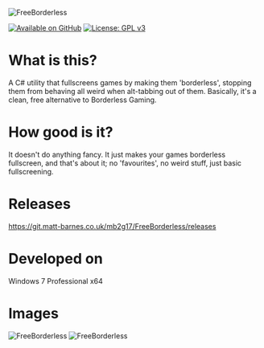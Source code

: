 ![FreeBorderless](https://git.matt-barnes.co.uk/mb2g17/FreeBorderless/raw/branch/master/logo.png)

[![Available on GitHub](https://img.shields.io/badge/Available%20on-GitHub-white?logo=github)](https://github.com/mb2g17/FreeBorderless)
[![License: GPL v3](https://img.shields.io/badge/Licensed%20under-GPLv3-blue?logo=gnu)](https://www.gnu.org/licenses/gpl-3.0)

# What is this?
A C# utility that fullscreens games by making them 'borderless', stopping them from behaving all weird when alt-tabbing out of them. Basically, it's a clean, free alternative to Borderless Gaming.

# How good is it?
It doesn't do anything fancy. It just makes your games borderless fullscreen, and that's about it; no 'favourites', no weird stuff, just basic fullscreening.

# Releases
https://git.matt-barnes.co.uk/mb2g17/FreeBorderless/releases

# Developed on
Windows 7 Professional x64

# Images
![FreeBorderless](https://git.matt-barnes.co.uk/mb2g17/FreeBorderless/raw/branch/master/ss1.png)
![FreeBorderless](https://git.matt-barnes.co.uk/mb2g17/FreeBorderless/raw/branch/master/ss2.png)
